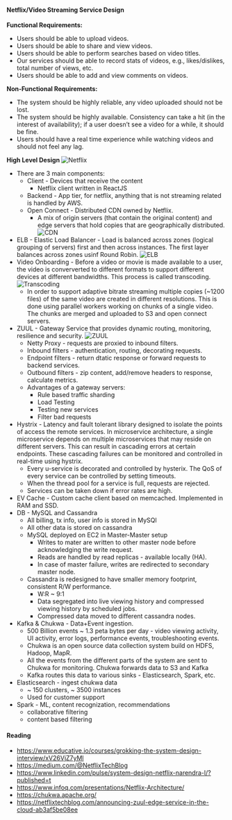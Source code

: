#### Netflix/Video Streaming Service Design

**Functional Requirements:**
- Users should be able to upload videos.
- Users should be able to share and view videos.
- Users should be able to perform searches based on video titles.
- Our services should be able to record stats of videos, e.g., likes/dislikes, total number of views, etc.
- Users should be able to add and view comments on videos.

**Non-Functional Requirements:**
- The system should be highly reliable, any video uploaded should not be lost.
- The system should be highly available. Consistency can take a hit (in the interest of availability); if a user doesn’t see a video for a while, it should be fine.
- Users should have a real time experience while watching videos and should not feel any lag.

**High Level Design**
![Netflix](https://media-exp1.licdn.com/dms/image/C5112AQHVt9yrq8Br1Q/article-inline_image-shrink_1500_2232/0/1535206730604?e=1614816000&v=beta&t=bySQgxtDSJ4MN3M2lzhauUYMLy9OQLkWlozA9KMnSFQ)
- There are 3 main components:
  - Client - Devices that receive the content
    - Netflix client written in ReactJS
  - Backend - App tier, for netflix, anything that is not streaming related is handled by AWS.
  - Open Connect - Distributed CDN owned by Netflix.
    - A mix of origin servers (that contain the original content) and edge servers that hold copies that are geographically distributed.
  ![CDN](https://www.muvi.com/wp-content/uploads/2017/07/CDN_Muvi.png)
- ELB - Elastic Load Balancer - Load is balanced across zones (logical grouping of servers) first and then across instances. The first layer balances across zones usinf Round Robin.
  ![ELB](https://docs.aws.amazon.com/elasticloadbalancing/latest/userguide/images/cross_zone_load_balancing_disabled.png)
- Video Onboarding - Before a video or movie is made available to a user, the video is conververted to different formats to support different devices at different bandwidths. This process is called transcoding.
  ![Transcoding](https://miro.medium.com/max/2280/1*TAsYF170okJzB61X51TDzg.png)
  - In order to support adaptive bitrate streaming multiple copies (~1200 files) of the same video are created in different resolutions. This is done using parallel workers working on chunks of a single video. The chunks are merged and uploaded to S3 and open connect servers.
- ZUUL - Gateway Service that provides dynamic routing, monitoring, resilience and security. 
  ![ZUUL](https://miro.medium.com/max/872/0*ycjEWsSKCaPemEg3.)
  - Netty Proxy - requests are proxied to inbound filters.
  - Inbound filters - authentication, routing, decorating requests.
  - Endpoint filters - return dtatic response or forward requests to backend services.
  - Outbound filters - zip content, add/remove headers to response, calculate metrics. 
  - Advantages of a gateway servers:
    - Rule based traffic sharding
    - Load Testing
    - Testing new services
    - Filter bad requests
- Hystrix - Latency and fault tolerant library designed to isolate the points of access the remote services. In microservice architecture, a single microservice depends on multiple microservices that may reside on different servers. This can result in cascading errors at certain endpoints. These cascading failures can be monitored and controlled in real-time using hystrix.
  - Every u-service is decorated and controlled by hysterix. The QoS of every service can be controlled by setting timeouts.
  - When the thread pool for a service is full, requests are rejected.
  - Services can be taken down if error rates are high.
- EV Cache - Custom cache client based on memcached. Implemented in RAM and SSD.
- DB - MySQL and Cassandra
  - All billing, tx info, user info is stored in MySQl
  - All other data is stored on cassandra
  - MySQL deployed on EC2 in Master-Master setup
    - Writes to mater are written to other master node before acknowledging the write request.
    - Reads are handled by read replicas - available locally (HA).
    - In case of master failure, writes are redirected to secondary master node.
  - Cassandra is redesigned to have smaller memory footprint, consistent R/W performance.
    - W:R ~ 9:1
    - Data segregated into live viewing history and compressed viewing history by scheduled jobs. 
    - Compressed data moved to different cassandra nodes.
- Kafka & Chukwa - Data+Event ingestion. 
  - 500 Billion events ~ 1.3 peta bytes per day - video viewing activity, UI activity, error logs, performance events, troubleshooting events.
  - Chukwa is an open source data collection system build on HDFS, Hadoop, MapR.
  - All the events from the different parts of the system are sent to Chukwa for monitoring. Chukwa forwards data to S3 and Kafka
  - Kafka routes this data to various sinks - Elasticsearch, Spark, etc.
- Elasticsearch - ingest chukwa data
  - ~ 150 clusters, ~ 3500 instances
  - Used for customer support
- Spark - ML, content recognization, recommendations
  - collaborative filtering
  - content based filtering

#### Reading
- https://www.educative.io/courses/grokking-the-system-design-interview/xV26VjZ7yMl
- https://medium.com/@NetflixTechBlog
- https://www.linkedin.com/pulse/system-design-netflix-narendra-l/?published=t
- https://www.infoq.com/presentations/Netflix-Architecture/
- https://chukwa.apache.org/
- https://netflixtechblog.com/announcing-zuul-edge-service-in-the-cloud-ab3af5be08ee
  